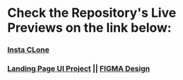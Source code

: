 # Check the Repository's Live Previews on the link below:

### [Insta CLone](https://lucasgarciadev22.github.io/Live_Insta/) 
### [Landing Page UI Project](https://lucasgarciadev22.github.io/Live_LandingPage/)  || [FIGMA Design](https://www.figma.com/file/1Acfa78uNlt2Stpd8Douc6/LANDING-PAGE-UI-PROJECT?node-id=14%3A10)
